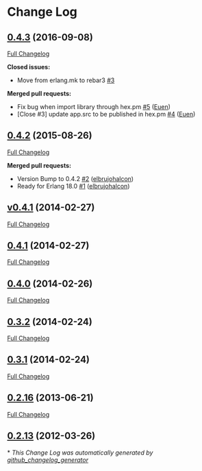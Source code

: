 # Change Log

## [0.4.3](https://github.com/inaka/Emysql/tree/0.4.3) (2016-09-08)
[Full Changelog](https://github.com/inaka/Emysql/compare/0.4.2...0.4.3)

**Closed issues:**

- Move from erlang.mk to rebar3 [\#3](https://github.com/inaka/Emysql/issues/3)

**Merged pull requests:**

- Fix bug when import library through hex.pm [\#5](https://github.com/inaka/Emysql/pull/5) ([Euen](https://github.com/Euen))
- \[Close \#3\] update app.src to be published in hex.pm [\#4](https://github.com/inaka/Emysql/pull/4) ([Euen](https://github.com/Euen))

## [0.4.2](https://github.com/inaka/Emysql/tree/0.4.2) (2015-08-26)
[Full Changelog](https://github.com/inaka/Emysql/compare/v0.4.1...0.4.2)

**Merged pull requests:**

- Version Bump to 0.4.2 [\#2](https://github.com/inaka/Emysql/pull/2) ([elbrujohalcon](https://github.com/elbrujohalcon))
- Ready for Erlang 18.0 [\#1](https://github.com/inaka/Emysql/pull/1) ([elbrujohalcon](https://github.com/elbrujohalcon))

## [v0.4.1](https://github.com/inaka/Emysql/tree/v0.4.1) (2014-02-27)
[Full Changelog](https://github.com/inaka/Emysql/compare/0.4.1...v0.4.1)

## [0.4.1](https://github.com/inaka/Emysql/tree/0.4.1) (2014-02-27)
[Full Changelog](https://github.com/inaka/Emysql/compare/0.4.0...0.4.1)

## [0.4.0](https://github.com/inaka/Emysql/tree/0.4.0) (2014-02-26)
[Full Changelog](https://github.com/inaka/Emysql/compare/0.3.2...0.4.0)

## [0.3.2](https://github.com/inaka/Emysql/tree/0.3.2) (2014-02-24)
[Full Changelog](https://github.com/inaka/Emysql/compare/0.3.1...0.3.2)

## [0.3.1](https://github.com/inaka/Emysql/tree/0.3.1) (2014-02-24)
[Full Changelog](https://github.com/inaka/Emysql/compare/0.2.16...0.3.1)

## [0.2.16](https://github.com/inaka/Emysql/tree/0.2.16) (2013-06-21)
[Full Changelog](https://github.com/inaka/Emysql/compare/0.2.13...0.2.16)

## [0.2.13](https://github.com/inaka/Emysql/tree/0.2.13) (2012-03-26)


\* *This Change Log was automatically generated by [github_changelog_generator](https://github.com/skywinder/Github-Changelog-Generator)*